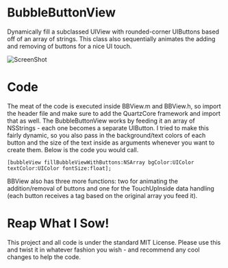 BubbleButtonView
================

Dynamically fill a subclassed UIView with rounded-corner UIButtons based off of an array of strings. This class also sequentially animates the adding and removing of buttons for a nice UI touch.

![ScreenShot](https://raw.github.com/bennyguitar/iOS----BubbleButtonView/master/BubbleButtonView/screenshot-01.png)


Code
================

The meat of the code is executed inside BBView.m and BBView.h, so import the header file and make sure to add the QuartzCore framework and import that as well. The BubbleButtonView works by feeding it an array of NSStrings - each one becomes a separate UIButton. I tried to make this fairly dynamic, so you also pass in the background/text colors of each button and the size of the text inside as arguments whenever you want to create them. Below is the code you would call.

```shell
[bubbleView fillBubbleViewWithButtons:NSArray bgColor:UIColor textColor:UIColor fontSize:float];
```

BBView also has three more functions: two for animating the addition/removal of buttons and one for the TouchUpInside data handling (each button receives a tag based on the original array you feed it).


Reap What I Sow!
================

This project and all code is under the standard MIT License. Please use this and twist it in whatever fashion you wish - and recommend any cool changes to help the code.
